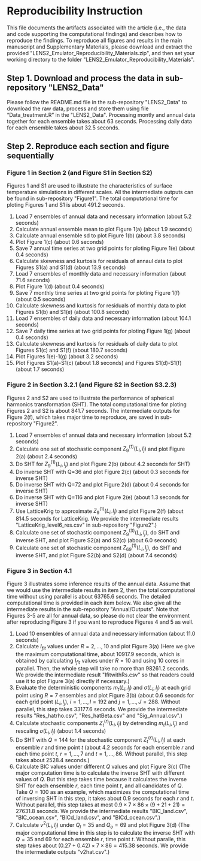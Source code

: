 # Reproducibility Instruction
This file documents the artifacts associated with the article (i.e., the data and code supporting the computational findings) and describes how to reproduce the findings. To reproduce all figures and results in the main manuscript and Supplementary Materials, please download and extract the provided "LENS2_Emulator_Reproducibility_Materials.zip", and then set your working directory to the folder "LENS2_Emulator_Reproducibility_Materials". 


## Step 1. Download and process the data in sub-repository "LENS2_Data"
Please follow the README.md file in the sub-repository "LENS2_Data" to download the raw data, process and store them using file “Data_treatment.R” in the "LENS2_Data". Processing montly and annual data together for each ensemble takes about 63 seconds. Processing daily data for each ensemble takes about 32.5 seconds.

## Step 2. Reproduce each section and figure sequentially
### Figure 1 in Section 2 (and Figure S1 in Section S2)
Figures 1 and S1 are used to illustrate the characteristics of surface temperature simulations in different scales. All the intermediate outputs can be found in sub-repository "Figure1". The total computational time for ploting Figures 1 and S1 is about 491.2 seconds.

1. Load 7 ensembles of annual data and necessary information (about 5.2 seconds)
2. Calculate annual ensemble mean to plot Figure 1(a) (about 1.9 seconds)
3. Calculate annual ensemble sd to plot Figure 1(b) (about 3.8 seconds)
4. Plot Figure 1(c) (about 0.6 seconds)
5. Save 7 annual time series at two grid points for ploting Figure 1(e) (about 0.4 seconds)
6. Calculate skewness and kurtosis for residuals of annaul data to plot Figures S1(a) and S1(d) (about 13.9 seconds)
7. Load 7 ensembles of monthly data and necessary information (about 71.6 seconds)
8. Plot Figure 1(d) (about 0.4 seconds)
9. Save 7 monthly time series at two grid points for ploting Figure 1(f) (about 0.5 seconds)
10. Calculate skewness and kurtosis for residuals of monthly data to plot Figures S1(b) and S1(e) (about 100.8 seconds)
11. Load 7 ensembles of daily data and necessary information (about 104.1 seconds)
12. Save 7 daily time series at two grid points for ploting Figure 1(g) (about 0.4 seconds)
13. Calculate skewness and kurtosis for residuals of daily data to plot Figures S1(c) and S1(f) (about 180.7 seconds)
14. Plot Figures 1(e)-1(g) (about 3.2 seconds)
15. Plot Figures S1(a)-S1(c) (about 1.8 seconds) and Figures S1(d)-S1(f) (about 1.7 seconds)

### Figure 2 in Section 3.2.1 (and Figure S2 in Section S3.2.3)
Figures 2 and S2 are used to illustrate the performance of spherical harmonics transformation (SHT). The total computational time for ploting Figures 2 and S2 is about 841.7 seconds. The intermediate outputs for Figure 2(f), which takes major time to reproduce, are saved in sub-repository "Figure2".

1. Load 7 ensembles of annual data and necessary information (about 5.2 seconds)
2. Calculate one set of stochastic component $Z_9^{(1)}(L_i,l_j)$ and plot Figure 2(a) (about 2.4 seconds)
3. Do SHT for $Z_9^{(1)}(L_i,l_j)$ and plot Figure 2(b) (about 4.2 seconds for SHT)
4. Do inverse SHT with Q=36 and plot Figure 2(c) (about 0.3 seconds for inverse SHT)
5. Do inverse SHT with Q=72 and plot Figure 2(d) (about 0.4 seconds for inverse SHT)
6. Do inverse SHT with Q=116 and plot Figure 2(e) (about 1.3 seconds for inverse SHT)
7. Use LatticeKrig to approximate $Z_9^{(1)}(L_i,l_j)$ and plot Figure 2(f) (about 814.5 seconds for LatticeKrig. We provide the intermediate results "LatticeKrig_level6_res.csv" in sub-repository "Figure2".)
8. Calculate one set of stochastic component $Z_9^{(3)}(L_i,l_j)$, do SHT and inverse SHT, and plot Figure S2(a) and S2(c) (about 6.0 seconds)
9. Calculate one set of stochastic component $Z_{69}^{(1)}(L_i,l_j)$, do SHT and inverse SHT, and plot Figure S2(b) and S2(d) (about 7.4 seconds)

### Figure 3 in Section 4.1
Figure 3 illustrates some inference results of the annual data. Assume that we would use the intermediate results in item 2, then the total computational time without using parallel is about 63765.6 seconds. The detailed computational time is provided in each item below. We also give all the intermediate results in the sub-repository "Annual/Outputs". Note that Figures 3-5 are all for annual data, so please do not clear the environment after reproducing Figure 3 if you want to reproduce Figures 4 and 5 as well.

1. Load 10 ensembles of annual data and necessary information (about 11.0 seconds)
2. Calculate $I_{fit}$ values under $R=2,\ldots,10$ and plot Figure 3(a) (Here we give the maximum computational time, about 10917.9 seconds, which is obtained by calculating $I_{fit}$ values under $R=10$ and using 10 cores in parallel. Then, the whole step will take no more than 98261.2 seconds. We provide the intermediate result "IfitwithRs.csv" so that readers could use it to plot Figure 3(a) directly if necessary.)
3. Evaluate the deterministic components $m_t(L_i,l_j)$ and $\sigma(L_i,l_j)$ at each grid point using $R=7$ ensembles and plot Figure 3(b) (about 0.6 seconds for each grid point $(L_i,l_j)$, $i=1,\ldots,I=192$ and $j=1,\ldots,J=288$. Without parallel, this step takes 33177.6 seconds. We provide the intermediate results "Res_hatrho.csv", "Res_hatBeta.csv" and "Sig_Annual.csv".)
4. Calculate stochastic components $Z_t^{(r)}(L_i,l_j)$ by detrending $m_t(L_i,l_j)$ and rescaling $\sigma(L_i,l_j)$ (about 1.4 seconds)
5. Do SHT with $Q=144$ for the stochastic component $Z_t^{(r)}(L_i,l_j)$ at each ensemble $r$ and time point $t$ (about 4.2 seconds for each ensemble $r$ and each time point $t$, $r=1,\ldots,7$ and $t=1,\ldots,86$. Without parallel, this step takes about 2528.4 seconds.)
6. Calculate BIC values under different $Q$ values and plot Figure 3(c) (The major computation time is to calculate the inverse SHT with different values of $Q$. But this step takes time because it calculates the inverse SHT for each ensemble $r$, each time point $t$, and all candidates of $Q$. Take $Q=100$ as an example, which maximizes the computational time of inversing SHT in this step, it takes about 0.9 seconds for each $r$ and $t$. Without parallel, this step takes at most $0.9\times 7\times 86\times (9+21+21)=27631.8$ seconds. We provide the intermediate results "BIC_land.csv", "BIC_ocean.csv", "BICd_land.csv", and "BICd_ocean.csv".)
7. Calculate $v^2(L_i,l_j)$ under $Q_l=35$ and $Q_o=69$ and plot Figure 3(d) (The major computational time in this step is to calculate the inverse SHT with $Q=35$ and $69$ for each ensemble $r$, time point $t$. Without paralle, this step takes about $(0.27+0.42)\times 7\times 86=415.38$ seconds. We provide the intermediate outputs "v2hat.csv".)
